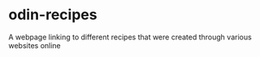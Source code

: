 # odin-recipes
A webpage linking to different recipes that were created through various websites online